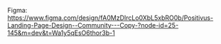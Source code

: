 Figma:
https://www.figma.com/design/fA0MzDIrcLo0XbL5xbRO0b/Positivus-Landing-Page-Design--Community---Copy-?node-id=25-145&m=dev&t=Wa1y5qEsO6thor3b-1
